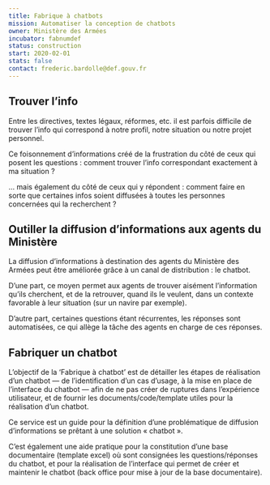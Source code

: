 ```yaml
---
title: Fabrique à chatbots
mission: Automatiser la conception de chatbots
owner: Ministère des Armées
incubator: fabnumdef
status: construction
start: 2020-02-01
stats: false
contact: frederic.bardolle@def.gouv.fr
---
```


## Trouver l’info
Entre les directives, textes légaux, réformes, etc. il est parfois difficile de trouver l’info qui correspond à notre profil, notre situation ou notre projet personnel.

Ce foisonnement d’informations créé de la frustration du côté de ceux qui posent les questions : comment trouver l’info correspondant exactement à ma situation ?

… mais également du côté de ceux qui y répondent : comment faire en sorte que certaines infos soient diffusées à toutes les personnes concernées qui la recherchent ?

## Outiller la diffusion d’informations aux agents du Ministère
La diffusion d’informations à destination des agents du Ministère des Armées peut être améliorée grâce à un canal de distribution : le chatbot.

D’une part, ce moyen permet aux agents de trouver aisément l’information qu’ils cherchent, et de la retrouver, quand ils le veulent, dans un contexte favorable à leur situation (sur un navire par exemple).

D’autre part, certaines questions étant récurrentes, les réponses sont automatisées, ce qui allège la tâche des agents en charge de ces réponses.

## Fabriquer un chatbot
L’objectif de la ‘Fabrique à chatbot’ est de détailler les étapes de réalisation d’un chatbot — de l’identification d’un cas d’usage, à la mise en place de l’interface du chatbot — afin de ne pas créer de ruptures dans l’expérience utilisateur, et de fournir les documents/code/template utiles pour la réalisation d’un chatbot.

Ce service est un guide pour la définition d’une problématique de diffusion d’informations se prêtant à une solution « chatbot ».

C’est également une aide pratique pour la constitution d’une base documentaire (template excel) où sont consignées les questions/réponses du chatbot, et pour la réalisation de l’interface qui permet de créer et maintenir le chatbot (back office pour mise à jour de la base documentaire).
